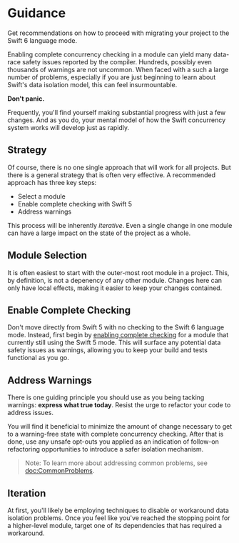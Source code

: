 # Guidance

Get recommendations on how to proceed with migrating your project to the
Swift 6 language mode.

Enabling complete concurrency checking in a module can yield many data-race
safety issues reported by the compiler.
Hundreds, possibly even thousands of warnings are not uncommon.
When faced with a such a large number of problems,
especially if you are just beginning to learn about Swift's data isolation
model, this can feel insurmountable.

**Don't panic.**

Frequently, you'll find yourself making substantial progress with just a few
changes.
And as you do, your mental model of how the Swift concurrency system works
will develop just as rapidly.

## Strategy

Of course, there is no one single approach that will work for all projects.
But there is a general strategy that is often very effective.
A recommended approach has three key steps:

- Select a module
- Enable complete checking with Swift 5
- Address warnings

This process will be inherently _iterative_.
Even a single change in one module can have a large impact on the state of the
project as a whole.

## Module Selection

It is often easiest to start with the outer-most root module in a project.
This, by definition, is not a depenency of any other module.
Changes here can only have local effects, making it easier to
keep your changes contained.

## Enable Complete Checking

Don't move directly from Swift 5 with no checking to the Swift 6 language mode.
Instead, first begin by [enabling complete checking][] for a
module that currently still using the Swift 5 mode.
This will surface any potential data safety issues as
warnings, allowing you to keep your build and tests functional as you go.

[enabling complete checking]: <doc:CompleteChecking>

## Address Warnings

There is one guiding principle you should use as you being
tacking warnings: **express what true today**.
Resist the urge to refactor your code to address issues.

You will find it beneficial to minimize the amount of change necessary to
get to a warning-free state with complete concurrency checking.
After that is done, use any unsafe opt-outs you applied as an indication of
follow-on refactoring opportunities to introduce a safer isolation mechanism.

> Note: To learn more about addressing common problems, see <doc:CommonProblems>.

## Iteration

At first, you'll likely be employing techniques to disable or workaround
data isolation problems.
Once you feel like you've reached the stopping point for a higher-level module,
target one of its dependencies that has required a workaround.

